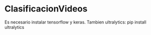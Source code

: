 # ClasificacionVideos
Es necesario instalar tensorflow y keras. 
Tambien ultralytics:
pip install ultralytics
